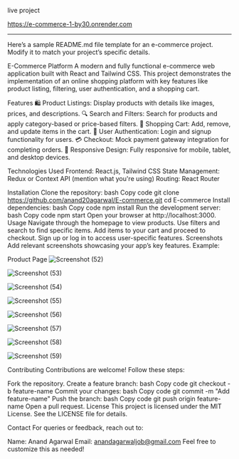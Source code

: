 live project  

https://e-commerce-1-by30.onrender.com

------------------------------------------------------------------------------------------------------------------------

Here’s a sample README.md file template for an e-commerce project. Modify it to match your project’s specific details.

E-Commerce Platform
A modern and fully functional e-commerce web application built with React and Tailwind CSS. This project demonstrates the implementation of an online shopping platform with key features like product listing, filtering, user authentication, and a shopping cart.

Features
🛍️ Product Listings: Display products with details like images, prices, and descriptions. 
🔍 Search and Filters: Search for products and apply category-based or price-based filters.
🛒 Shopping Cart: Add, remove, and update items in the cart.
🔑 User Authentication: Login and signup functionality for users.
💳 Checkout: Mock payment gateway integration for completing orders.
📱 Responsive Design: Fully responsive for mobile, tablet, and desktop devices.
   
Technologies Used
Frontend: React.js, Tailwind CSS
State Management: Redux or Context API (mention what you're using)
Routing: React Router


Installation
Clone the repository:
bash
Copy code
git clone https://github.com/anand20agarwal/E-commerce.git
cd E-commerce
Install dependencies:
bash
Copy code
npm install
Run the development server:
bash
Copy code
npm start
Open your browser at http://localhost:3000.
Usage
Navigate through the homepage to view products.
Use filters and search to find specific items.
Add items to your cart and proceed to checkout.
Sign up or log in to access user-specific features.
Screenshots
Add relevant screenshots showcasing your app’s key features. Example:



Product Page
![Screenshot (52)](https://github.com/user-attachments/assets/ff5d4c42-fe0a-4f9c-bd25-04460decde17)

![Screenshot (53)](https://github.com/user-attachments/assets/0c919aa3-d0ec-44a9-a5b0-a1852e03396f)


![Screenshot (54)](https://github.com/user-attachments/assets/e3ec60f8-e4a8-4805-8caa-6cf07ea6a01f)


![Screenshot (55)](https://github.com/user-attachments/assets/c43b5a8e-56a0-4069-b622-0b6f52469056)


![Screenshot (56)](https://github.com/user-attachments/assets/0655bffb-1be2-4133-8247-9f0edc5048ba)


![Screenshot (57)](https://github.com/user-attachments/assets/289e3ab1-c6e3-422b-b7bc-4c5ebe780ca5)


![Screenshot (58)](https://github.com/user-attachments/assets/3f60bcd4-591f-498b-b3c2-d5ebbc351ed9)


![Screenshot (59)](https://github.com/user-attachments/assets/2974261e-d931-42ed-a4fb-1aec2f240810)





Contributing
Contributions are welcome! Follow these steps:

Fork the repository.
Create a feature branch:
bash
Copy code
git checkout -b feature-name
Commit your changes:
bash
Copy code
git commit -m "Add feature-name"
Push the branch:
bash
Copy code 
git push origin feature-name
Open a pull request.
License
This project is licensed under the MIT License. See the LICENSE file for details.

Contact
For queries or feedback, reach out to:

Name: Anand Agarwal
Email: anandagarwaljob@gmail.com
Feel free to customize this as needed!





